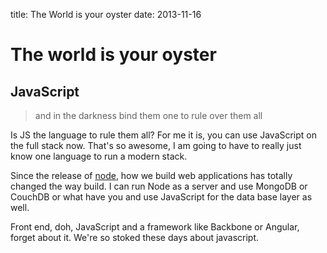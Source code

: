 title: The World is your oyster
date: 2013-11-16

# The world is your oyster

## JavaScript
> and in the darkness bind them
> one to rule over them all

Is JS the language to rule them all?
For me it is, you can use JavaScript on the full stack
now. That's so awesome, I am going to have to really just
know one language to run a modern stack.

Since the release of [node](http://nodejs.org/), how we 
build web applications has totally changed the way build.
I can run Node as a server and use MongoDB or CouchDB or 
what have you and use JavaScript for the data base layer as well.

Front end, doh, JavaScript and a framework like Backbone or Angular,
forget about it. We're so stoked these days about javascript.
